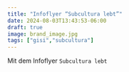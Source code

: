 ```yaml
---
title: "Infoflyer “Subcultura lebt”"
date: 2024-08-03T13:43:53-06:00
draft: true
image: brand_image.jpg
tags: ["gisi","subcultura"]
---
```


Mit dem Infoflyer `Subcultura lebt` 